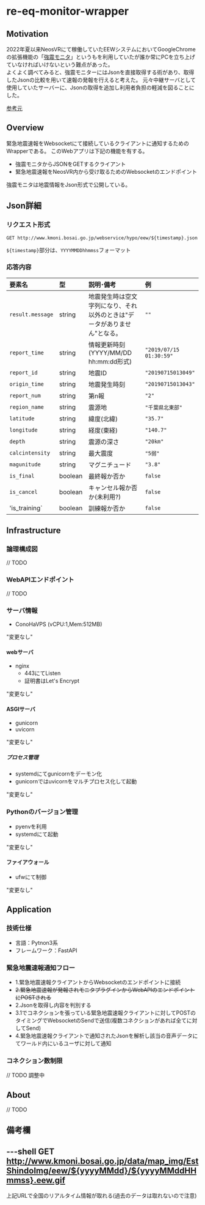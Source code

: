 # re-eq-monitor-wrapper

## Motivation

2022年夏以来NeosVRにて稼働していたEEWシステムにおいてGoogleChromeの拡張機能の「[強震モニタ](https://chrome.google.com/webstore/detail/%E5%BC%B7%E9%9C%87%E3%83%A2%E3%83%8B%E3%82%BF-extension/ghkclpkmplddbagagffmmcmdbgjecbbj?hl=ja)」というもを利用していたが誰か常にPCを立ち上げていなければいけないという難点があった。  
よくよく調べてみると、強震モニターにはJsonを直接取得する術があり、取得したJsonの比較を用いて速報の発報を行えると考えた。
元々中継サーバとして使用していたサーバーに、Jsonの取得を追加し利用者負担の軽減を図ることにした。

[参考元](https://qiita.com/smmy/items/78c77e5fa24245f202af)

## Overview

緊急地震速報をWebsocketにて接続しているクライアントに通知するためのWrapperである。
このWebアプリは下記の機能を有する。

- 強震モニタからJSONをGETするクライアント
- 緊急地震速報をNeosVR内から受け取るためのWebsocketのエンドポイント

強震モニタは地震情報をJson形式で公開している。

## Json詳細

### リクエスト形式
```shell
GET http://www.kmoni.bosai.go.jp/webservice/hypo/eew/${timestamp}.json
```

`${timestamp}`部分は、`YYYYMMDDhhmmss`フォーマット

### 応答内容


| 要素名 | 型	| 説明･備考 |	例 |
| :--- | :--- | :--- | :--- |
| `result.message` |	string |	地震発生時は空文字列になり、それ以外のときは"データがありません"となる。 |	`""` |
| `report_time` |	string |	情報更新時刻(YYYY/MM/DD hh:mm:dd形式) |	`"2019/07/15 01:30:59"` |
| `report_id` |	string |	地震ID |	`"20190715013049"` |
| `origin_time` |	string |	地震発生時刻 |	`"20190715013043"` |
| `report_num` |	string |	第n報 |	`"2"` |
| `region_name` |	string |	震源地 |	`"千葉県北東部"` |
| `latitude` |	string |	緯度(北緯) | `"35.7"` |
| `longitude` |	string |	経度(東経) | `"140.7"` |
| `depth` |	string | 震源の深さ | `"20km"` |
| `calcintensity` |	string |	最大震度 |	`"5弱"` |
| `magunitude` | string |	マグニチュード |	`"3.8"` |
| `is_final` | boolean |	最終報か否か |	`false` |
| `is_cancel` |	boolean |	キャンセル報か否か(未利用?) |	`false` |
| 'is_training` |	boolean |	訓練報か否か | `false` |


## Infrastructure

### 論理構成図
// TODO

### WebAPIエンドポイント
// TODO

### サーバ情報

- ConoHaVPS (vCPU:1,Mem:512MB)

"変更なし"

#### webサーバ

- nginx
  - 443にてListen
  - 証明書はLet's Encrypt
  
"変更なし"

#### ASGIサーバ

- gunicorn
- uvicorn

"変更なし"

##### プロセス管理

- systemdにてgunicornをデーモン化
- gunicornではuvicornをマルチプロセス化して起動

"変更なし"

### Pythonのバージョン管理

- pyenvを利用
- systemdにて起動

"変更なし"

#### ファイアウォール

- ufwにて制御

"変更なし"

## Application

### 技術仕様

- 言語：Pytnon3系
- フレームワーク：FastAPI

### 緊急地震速報通知フロー

- 1.緊急地震速報クライアントからWebsocketのエンドポイントに接続
- ~~2.緊急地震速報が発報されモニタプラグインからWebAPIのエンドポイントにPOSTされる~~
- 2.Jsonを取得し内容を判別する
- 3.1でコネクションを張っている緊急地震速報クライアントに対してPOSTのタイミングでWebsocketのSendで送信(複数コネクションがあれば全てに対してSend)
- 4.緊急地震速報クライアントで通知されたJsonを解析し該当の音声データにてワールド内にいるユーザに対して通知

### コネクション数制限
// TODO 調整中

## About
// TODO

## 備考欄

---shell
GET http://www.kmoni.bosai.go.jp/data/map_img/EstShindoImg/eew/${yyyyMMdd}/${yyyyMMddHHmmss}.eew.gif
---

上記URLで全国のリアルタイム情報が取れる(過去のデータは取れないので注意)
